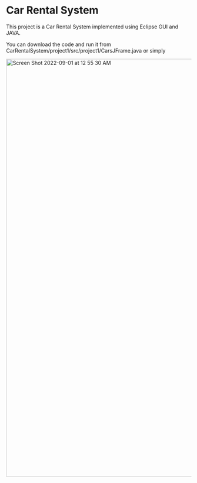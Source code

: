 # Car Rental System

This project is a Car Rental System implemented using Eclipse GUI and JAVA.

You can download the code and run it from CarRentalSystem/project1/src/project1/CarsJFrame.java or simply 

<img width="1132" alt="Screen Shot 2022-09-01 at 12 55 30 AM" src="https://user-images.githubusercontent.com/58245598/187792350-df81bef8-0979-4fa2-afb6-8a1c61d9444b.png">
